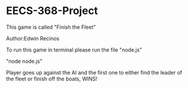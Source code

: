 # EECS-368-Project

This game is called "Finish the Fleet"

Author:Edwin Recinos

To run this game in terminal please run the file "node.js" 

"node node.js"

Player goes up against the AI and the first one to either find the leader of the fleet or finish off the boats, WINS!
